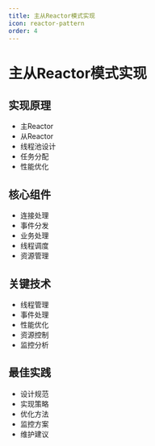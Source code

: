 ```yaml
---
title: 主从Reactor模式实现
icon: reactor-pattern
order: 4
---
```


# 主从Reactor模式实现

## 实现原理
- 主Reactor
- 从Reactor
- 线程池设计
- 任务分配
- 性能优化

## 核心组件
- 连接处理
- 事件分发
- 业务处理
- 线程调度
- 资源管理

## 关键技术
- 线程管理
- 事件处理
- 性能优化
- 资源控制
- 监控分析

## 最佳实践
- 设计规范
- 实现策略
- 优化方法
- 监控方案
- 维护建议
